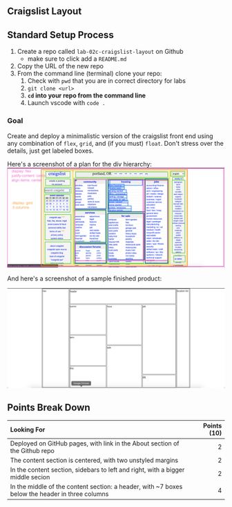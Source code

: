 ## Craigslist Layout

## Standard Setup Process

1. Create a repo called `lab-02c-craigslist-layout` on Github
    - make sure to click add a `README.md`
1. Copy the URL of the new repo
1. From the command line (terminal) clone your repo:
    1. Check with `pwd` that you are in correct directory for labs
    1. `git clone <url>`
    1. **`cd` into your repo from the command line**
    1. Launch vscode with `code .`

### Goal

Create and deploy a minimalistic version of the craigslist front end using any combination of `flex`, `grid`, and (if you must) `float`. Don't stress over the details, just get labeled boxes.

Here's a screenshot of a plan for the div hierarchy: 
![](./craiglist-rainbow-hierarchy.png)

And here's a screenshot of a sample finished product:

![](./mock-craigslist.png)

## Points Break Down

Looking For | Points (10)
:--|--:
Deployed on GitHub pages, with link in the About section of the Github repo | 2
The content section is centered, with two unstyled margins | 2
In the content section, sidebars to left and right, with a bigger middle secion | 2
In the middle of the content section: a header, with ~7 boxes below the header in three columns | 4